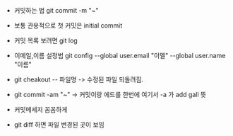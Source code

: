 - 커밋하는 법 git commit -m "~"
- 보통 관용적으로 첫 커밋은 initial commit
- 커밋 목록 보려면 git log
- 이메일,이름 설정법  git config --global user.email "이멜"
                           --global user.name "이름"

- git cheakout -- 파일명 -> 수정된 파일 되돌려짐.
- git commit -am "~" -> 커밋이랑 에드를 한번에 여기서 -a 가  add gall 뜻
- 커밋메세지 꼼꼼하게
- git diff 하면 파일 변경된 곳이 보임